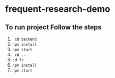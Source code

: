 # frequent-research-demo

## To run project Follow the steps
1. ``` cd backend```
2. ``` npm install ```
3. ``` npm start ```
4. ``` cd ..```
5. ```cd fr```
6. ```npm install ```
7. ```npm start```
